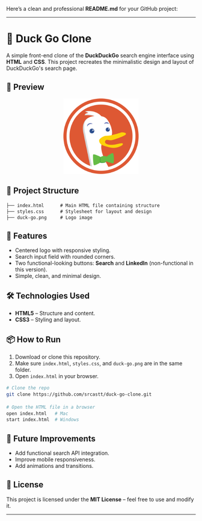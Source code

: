 Here’s a clean and professional **README.md** for your GitHub project:

---

# 🦆 Duck Go Clone

A simple front-end clone of the **DuckDuckGo** search engine interface using **HTML** and **CSS**.
This project recreates the minimalistic design and layout of DuckDuckGo's search page.

## 📸 Preview
<p align="center">
<img src="duck-go.png" alt="Duck Go Logo" width="200px" alig>

## 📂 Project Structure

```
├── index.html      # Main HTML file containing structure
├── styles.css      # Stylesheet for layout and design
├── duck-go.png     # Logo image
```

## 🚀 Features

* Centered logo with responsive styling.
* Search input field with rounded corners.
* Two functional-looking buttons: **Search** and **LinkedIn** (non-functional in this version).
* Simple, clean, and minimal design.

## 🛠️ Technologies Used

* **HTML5** – Structure and content.
* **CSS3** – Styling and layout.

## 📦 How to Run

1. Download or clone this repository.
2. Make sure `index.html`, `styles.css`, and `duck-go.png` are in the same folder.
3. Open `index.html` in your browser.

```bash
# Clone the repo
git clone https://github.com/srcastt/duck-go-clone.git

# Open the HTML file in a browser
open index.html   # Mac
start index.html  # Windows
```

## 🎯 Future Improvements

* Add functional search API integration.
* Improve mobile responsiveness.
* Add animations and transitions.

## 📜 License

This project is licensed under the **MIT License** – feel free to use and modify it.

---

